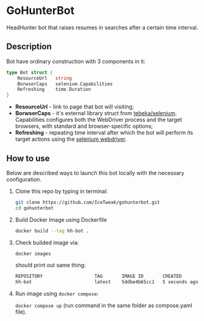 # GoHunterBot

HeadHunter bot that raises resumes in searches after a certain time interval.

## Description

Bot have ordinary construction with 3 components in it:

```go
type Bot struct {
	ResourceUrl   string
	BorwserCaps   selenium.Capabilities
	Refreshing    time.Duration
}
```
- **ResourceUrl** - link to page that bot will visiting;
- **BorwserCaps** - it's external library struct from [tebeka/selenium](https://pkg.go.dev/github.com/tebeka/selenium). Capabilities configures both the WebDriver process and the target browsers, with standard and browser-specific options;
- **Refreshing** - repeating time interval after which the bot will perform its target actions using the [selenium webdriver](https://www.selenium.dev/documentation/webdriver/).

## How to use

Below are described ways to launch this bot locally with the necessary configuration.

1. Clone this repo by typing in terminal:

	```bash
	git clone https://github.com/IceTweak/gohunterbot.git
	cd gohunterbot
	```

2. Build Docker Image using Dockerfile

	```bash
	docker build --tag hh-bot .
	```
3. Check builded image via:

	```bash
	docker images
	```
	should print out same thing:

	```bash
	REPOSITORY                   TAG       IMAGE ID       CREATED         SIZE
	hh-bot                       latest    5ddbe4b65cc1   5 seconds ago   20.4MB
	``` 
4. Run image using `docker compose`:
	
	`docker compose up` (run command in the same folder as compose.yaml file).